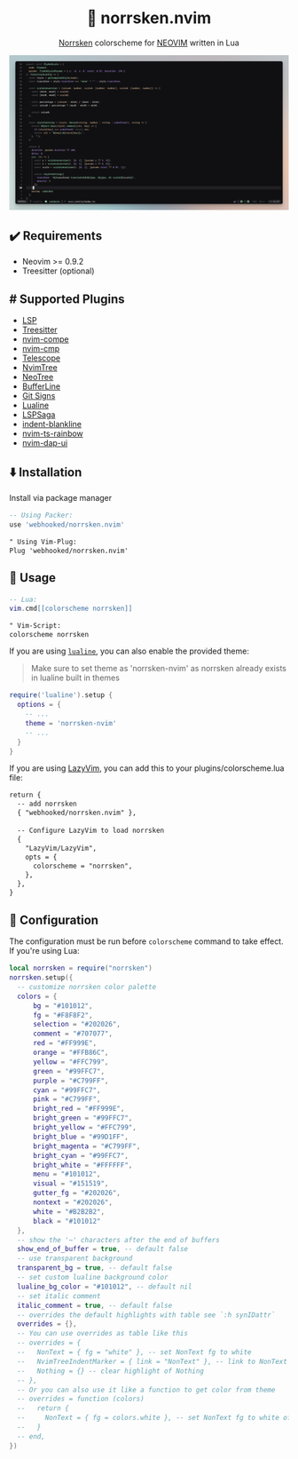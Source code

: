 <h1 align="center" >🌌 norrsken.nvim</h1>

<p align="center"><a href="https://norrsken.dev/">Norrsken</a> colorscheme for <a href="https://neovim.io/">NEOVIM</a> written in Lua</p>

![norrsken.nvim](./assets/showcase.png)

## ✔️ Requirements

- Neovim >= 0.9.2
- Treesitter (optional)

## #️ Supported Plugins

- [LSP](https://github.com/neovim/nvim-lspconfig)
- [Treesitter](https://github.com/nvim-treesitter/nvim-treesitter)
- [nvim-compe](https://github.com/hrsh7th/nvim-compe)
- [nvim-cmp](https://github.com/hrsh7th/nvim-cmp)
- [Telescope](https://github.com/nvim-telescope/telescope.nvim)
- [NvimTree](https://github.com/kyazdani42/nvim-tree.lua)
- [NeoTree](https://github.com/nvim-neo-tree/neo-tree.nvim)
- [BufferLine](https://github.com/akinsho/nvim-bufferline.lua)
- [Git Signs](https://github.com/lewis6991/gitsigns.nvim)
- [Lualine](https://github.com/hoob3rt/lualine.nvim)
- [LSPSaga](https://github.com/glepnir/lspsaga.nvim)
- [indent-blankline](https://github.com/lukas-reineke/indent-blankline.nvim)
- [nvim-ts-rainbow](https://github.com/p00f/nvim-ts-rainbow)
- [nvim-dap-ui](https://github.com/rcarriga/nvim-dap-ui)

## ⬇️ Installation

Install via package manager

```lua
-- Using Packer:
use 'webhooked/norrsken.nvim'
```

```vim
" Using Vim-Plug:
Plug 'webhooked/norrsken.nvim'
```

## 🚀 Usage

```lua
-- Lua:
vim.cmd[[colorscheme norrsken]]
```

```vim
" Vim-Script:
colorscheme norrsken
```

If you are using [`lualine`](https://github.com/hoob3rt/lualine.nvim), you can also enable the provided theme:

> Make sure to set theme as 'norrsken-nvim' as norrsken already exists in lualine built in themes

```lua
require('lualine').setup {
  options = {
    -- ...
    theme = 'norrsken-nvim'
    -- ...
  }
}
```

If you are using [LazyVim](https://github.com/LazyVim/LazyVim), you can add this to your plugins/colorscheme.lua file:

```
return {
  -- add norrsken
  { "webhooked/norrsken.nvim" },

  -- Configure LazyVim to load norrsken
  {
    "LazyVim/LazyVim",
    opts = {
      colorscheme = "norrsken",
    },
  },
}
```

## 🔧 Configuration

The configuration must be run before `colorscheme` command to take effect.
If you're using Lua:

```lua
local norrsken = require("norrsken")
norrsken.setup({
  -- customize norrsken color palette
  colors = {
      bg = "#101012",
      fg = "#F8F8F2",
      selection = "#202026",
      comment = "#707077",
      red = "#FF999E",
      orange = "#FFB86C",
      yellow = "#FFC799",
      green = "#99FFC7",
      purple = "#C799FF",
      cyan = "#99FFC7",
      pink = "#C799FF",
      bright_red = "#FF999E",
      bright_green = "#99FFC7",
      bright_yellow = "#FFC799",
      bright_blue = "#99D1FF",
      bright_magenta = "#C799FF",
      bright_cyan = "#99FFC7",
      bright_white = "#FFFFFF",
      menu = "#101012",
      visual = "#151519",
      gutter_fg = "#202026",
      nontext = "#202026",
      white = "#B2B2B2",
      black = "#101012"
  },
  -- show the '~' characters after the end of buffers
  show_end_of_buffer = true, -- default false
  -- use transparent background
  transparent_bg = true, -- default false
  -- set custom lualine background color
  lualine_bg_color = "#101012", -- default nil
  -- set italic comment
  italic_comment = true, -- default false
  -- overrides the default highlights with table see `:h synIDattr`
  overrides = {},
  -- You can use overrides as table like this
  -- overrides = {
  --   NonText = { fg = "white" }, -- set NonText fg to white
  --   NvimTreeIndentMarker = { link = "NonText" }, -- link to NonText highlight
  --   Nothing = {} -- clear highlight of Nothing
  -- },
  -- Or you can also use it like a function to get color from theme
  -- overrides = function (colors)
  --   return {
  --     NonText = { fg = colors.white }, -- set NonText fg to white of theme
  --   }
  -- end,
})
```
